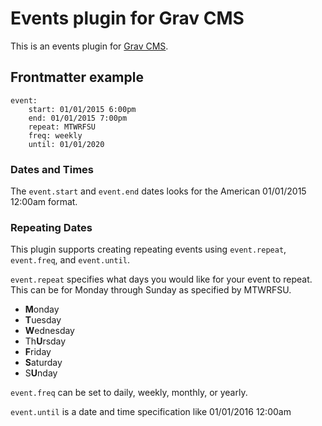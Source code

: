 # Events plugin for Grav CMS

This is an events plugin for [Grav CMS](http://getgrav.org).

## Frontmatter example

```
event:
    start: 01/01/2015 6:00pm
    end: 01/01/2015 7:00pm
    repeat: MTWRFSU
    freq: weekly
    until: 01/01/2020
```

### Dates and Times

The `event.start` and `event.end` dates looks for the American 01/01/2015 12:00am format.

### Repeating Dates

This plugin supports creating repeating events using `event.repeat`, `event.freq`, and `event.until`. 

`event.repeat` specifies what days you would like for your event to repeat. This can be for Monday through Sunday as specified by MTWRFSU. 

* **M**onday
* **T**uesday
* **W**ednesday
* Th**U**rsday
* **F**riday
* **S**aturday
* S**U**nday

`event.freq` can be set to daily, weekly, monthly, or yearly.

`event.until` is a date and time specification like 01/01/2016 12:00am
